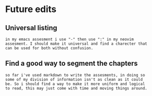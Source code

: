 # Future edits 

## Universal listing 
	in my emacs assesment i use "-" then use ":" in my neovim
	assesment. I should make it universal and find a charecter that
	can be used for both without confusion. 
	
## Find a good way to segment the chapters
	so far i've used markdown to write the assesments, in doing so 
	some of my division of information isn't as clean as it could
	be. So i should find a way to make it more uniform and logical 
	to read, this may just come with time and moving things around.
	


